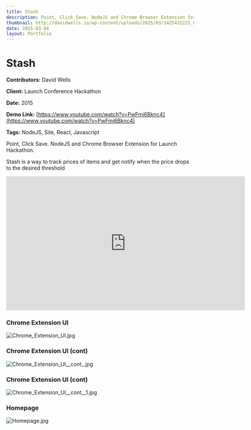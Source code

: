 ```yaml
---
title: Stash
description: Point, Click Save. NodeJS and Chrome Browser Extension for Launch Hackathon
thumbnail: http://davidwells.io/wp-content/uploads/2015/03/1425431221_Chrome_Extension_UI.jpg
date: 2015-03-04
layout: Portfolio
---
```


# Stash

**Contributors:** David Wells

**Client:** Launch Conference Hackathon

**Date:** 2015

**Demo Link:** [https://www.youtube.com/watch?v=PwFmi6Bknc4](https://www.youtube.com/watch?v=PwFmi6Bknc4)

**Tags:** NodeJS, Site, React, Javascript

Point, Click Save. NodeJS and Chrome Browser Extension for Launch Hackathon.

Stash is a way to track prices of items and get notify when the price drops to the desired threshold

<iframe src="https://www.youtube.com/embed/PwFmi6Bknc4?ecver=2" width="640" height="360" frameborder="0" allowfullscreen></iframe>

### Chrome Extension UI
![](https://s3-us-west-2.amazonaws.com/assets.davidwells.io/work/stash-Chrome_Extension_UI.jpg "Chrome_Extension_UI.jpg")

### Chrome Extension UI (cont)

![](https://s3-us-west-2.amazonaws.com/assets.davidwells.io/work/stash-Chrome_Extension_UI__cont_.jpg "Chrome_Extension_UI__cont_.jpg")

### Chrome Extension UI (cont)

![](https://s3-us-west-2.amazonaws.com/assets.davidwells.io/work/stash-Chrome_Extension_UI__cont__1.jpg "Chrome_Extension_UI__cont__1.jpg")

### Homepage

![](https://s3-us-west-2.amazonaws.com/assets.davidwells.io/work/stash-Homepage.jpg "Homepage.jpg")
